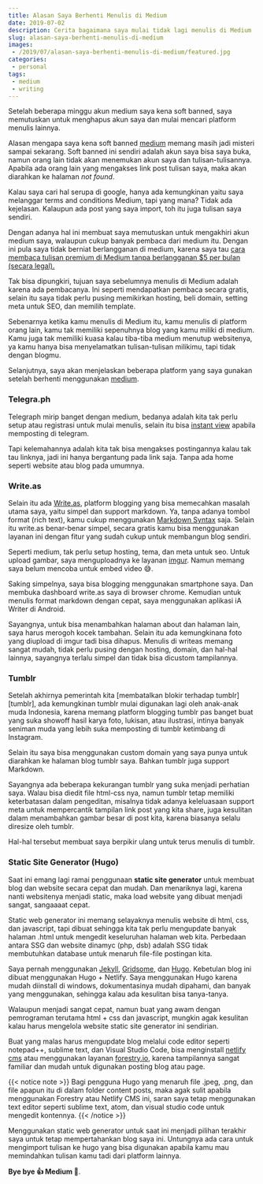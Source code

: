 ```yaml
---
title: Alasan Saya Berhenti Menulis di Medium
date: 2019-07-02
description: Cerita bagaimana saya mulai tidak lagi menulis di Medium
slug: alasan-saya-berhenti-menulis-di-medium
images: 
 - /2019/07/alasan-saya-berhenti-menulis-di-medium/featured.jpg
categories:
 - personal
tags:
 - medium
 - writing
---
```


Setelah beberapa minggu akun medium saya kena soft banned, saya memutuskan untuk menghapus akun saya dan mulai mencari platform menulis lainnya. 

Alasan mengapa saya kena soft banned [medium][medium] memang masih jadi misteri sampai sekarang. Soft banned ini sendiri adalah akun saya bisa saya buka, namun orang lain tidak akan menemukan akun saya dan tulisan-tulisannya. Apabila ada orang lain yang mengakses link post tulisan saya, maka akan diarahkan ke halaman *not found*. 

<!--more-->

Kalau saya cari hal serupa di google, hanya ada kemungkinan yaitu saya melanggar terms and conditions Medium, tapi yang mana? Tidak ada kejelasan. Kalaupun ada post yang saya import, toh itu juga tulisan saya sendiri. 

Dengan adanya hal ini membuat saya memutuskan untuk mengakhiri akun medium saya, walaupun cukup banyak pembaca dari medium itu. Dengan ini pula saya tidak berniat berlangganan di medium, karena saya tau [cara membaca tulisan premium di Medium tanpa berlangganan $5 per bulan (secara legal).][unlimited]

Tak bisa dipungkiri, tujuan saya sebelumnya menulis di Medium adalah karena ada pembacanya. Ini seperti mendapatkan pembaca secara gratis, selain itu saya tidak perlu pusing memikirkan hosting, beli domain, setting meta untuk SEO, dan memilih template.

Sebenarnya ketika kamu menulis di Medium itu, kamu menulis di platform orang lain, kamu tak memiliki sepenuhnya blog yang kamu miliki di medium. Kamu juga tak memiliki kuasa kalau tiba-tiba medium menutup websitenya, ya kamu hanya bisa menyelamatkan tulisan-tulisan milikimu, tapi tidak dengan blogmu.

Selanjutnya, saya akan menjelaskan beberapa platform yang saya gunakan setelah berhenti menggunakan [medium][medium].

### Telegra.ph

Telegraph mirip banget dengan medium, bedanya adalah kita tak perlu setup atau registrasi untuk mulai menulis, selain itu bisa [instant view][telegraph] apabila memposting di telegram. 

Tapi kelemahannya adalah kita tak bisa mengakses postingannya kalau tak tau linknya, jadi ini hanya bergantung pada link saja. Tanpa ada home seperti website atau blog pada umumnya. 

### Write.as

Selain itu ada [Write.as][writeas], platform blogging yang bisa memecahkan masalah utama saya, yaitu simpel dan support markdown. Ya, tanpa adanya tombol format (rich text), kamu cukup menggunakan [Markdown Syntax][markdown] saja. Selain itu write.as benar-benar simpel, secara gratis kamu bisa menggunakan layanan ini dengan fitur yang sudah cukup untuk membangun blog sendiri. 

Seperti medium, tak perlu setup hosting, tema, dan meta untuk seo. Untuk upload gambar, saya menguploadnya ke layanan [imgur][imgur]. Namun memang saya belum mencoba untuk embed video 😅.

Saking simpelnya, saya bisa blogging menggunakan smartphone saya. Dan membuka dashboard write.as saya di browser chrome. Kemudian untuk menulis format markdown dengan cepat, saya menggunakan aplikasi iA Writer di Android.

Sayangnya, untuk bisa menambahkan halaman about dan halaman lain, saya harus merogoh kocek tambahan. Selain itu ada kemungkinana foto yang diupload di imgur tadi bisa dihapus. Menulis di writeas memang sangat mudah, tidak perlu pusing dengan hosting, domain, dan hal-hal lainnya, sayangnya terlalu simpel dan tidak bisa dicustom tampilannya.

### Tumblr

Setelah akhirnya pemerintah kita [membatalkan blokir terhadap tumblr][tumblr], ada kemungkinan tumblr mulai digunakan lagi oleh anak-anak muda Indonesia, karena memang platform blogging tumblr pas banget buat yang suka showoff hasil karya foto, lukisan, atau ilustrasi, intinya banyak seniman muda yang lebih suka memposting di tumblr ketimbang di Instagram.

Selain itu saya bisa menggunakan custom domain yang saya punya untuk diarahkan ke halaman blog tumblr saya. Bahkan tumblr juga support Markdown.

Sayangnya ada beberapa kekurangan tumblr yang suka menjadi perhatian saya. Walau bisa diedit file html-css nya, namun tumblr tetap memiliki keterbatasan dalam pengeditan, misalnya tidak adanya keleluasaan support meta untuk mempercantik tampilan link post yang kita share, juga kesulitan dalam menambahkan gambar besar di post kita, karena biasanya selalu diresize oleh tumblr. 

Hal-hal tersebut membuat saya berpikir ulang untuk terus menulis di tumblr.

### Static Site Generator (Hugo)

Saat ini emang lagi ramai penggunaan **static site generator** untuk membuat blog dan website secara cepat dan mudah. Dan menariknya lagi, karena nanti websitenya menjadi static, maka load website yang dibuat menjadi sangat, sangaaaat cepat. 

Static web generator ini memang selayaknya menulis website di html, css, dan javascript, tapi dibuat sehingga kita tak perlu mengupdate banyak halaman .html untuk mengedit keseluruhan halaman web kita. Perbedaan antara SSG dan website dinamyc (php, dsb) adalah SSG tidak membutuhkan database untuk menaruh file-file postingan kita.

Saya pernah menggunakan [Jekyll][jekyll], [Gridsome][gridsome], dan [Hugo][hugo]. Kebetulan blog ini dibuat menggunakan Hugo + Netlify. Saya menggunakan Hugo karena mudah diinstall di windows, dokumentasinya mudah dipahami, dan banyak yang menggunakan, sehingga kalau ada kesulitan bisa tanya-tanya.

Walaupun menjadi sangat cepat, namun buat yang awam dengan pemrograman terutama html + css dan javascript, mungkin agak kesulitan kalau harus mengelola website static site generator ini sendirian. 

Buat yang malas harus mengupdate blog melalui code editor seperti notepad++, sublime text, dan Visual Studio Code, bisa menginstall [netlify cms][netlifycms] atau menggunakan layanan [forestry.io][forestry], karena tampilannya sangat familiar dan mudah untuk digunakan posting blog atau page. 

{{< notice note >}}
Bagi pengguna Hugo yang menaruh file .jpeg, .png, dan file apapun itu di dalam folder content posts, maka agak sulit apabila menggunakan Forestry atau Netlify CMS ini, saran saya tetap menggunakan text editor seperti sublime text, atom, dan visual studio code untuk mengedit kontennya. 
{{< /notice >}}

Menggunakan static web generator untuk saat ini menjadi pilihan terakhir saya untuk tetap mempertahankan blog saya ini. Untungnya ada cara untuk mengimport tulisan ke hugo yang bisa digunakan apabila kamu mau memindahkan tulisan kamu tadi dari platform lainnya.

**Bye bye 👍 Medium 🤣**.


[medium]: https://medium.com/
[telegraph]: https://instantview.telegram.org/
[writeas]: https://write.as/
[markdown]: https://daringfireball.net/projects/markdown/syntax
[imgur]: http://imgur.com/
[blokir]: https://tekno.kompas.com/read/2018/12/26/12490027/blokir-resmi-dicabut-tumblr-bisa-diakses-lagi-di-indonesia
[jekyll]: https://jekyllrb.com/
[gridsome]: https://gridsome.org/
[hugo]: https://gohugo.io/
[netlifycms]: https://www.netlifycms.org/
[forestry]: https://forestry.io/
[unlimited]: https://medium-unlimited.ml/

